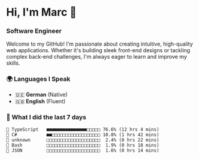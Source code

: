 # Hi, I'm Marc 👋 
### Software Engineer

Welcome to my GitHub! I'm passionate about creating intuitive, high-quality web applications. Whether it's building sleek front-end designs or tackling complex back-end challenges, I'm always eager to learn and improve my skills.  

### 🌍 Languages I Speak  
- 🇩🇪 **German** (Native)  
- 🇬🇧 **English** (Fluent)

### 🤯 What I did the last 7 days

```
🔷 TypeScript   ■■■■■■■■■■■■■■■□□□□□ 76.6% (12 hrs 4 mins)
🔷 C#           ■■□□□□□□□□□□□□□□□□□□ 10.8% (1 hrs 42 mins)
📄 unknown      □□□□□□□□□□□□□□□□□□□□  2.4% (0 hrs 22 mins)
📄 Bash         □□□□□□□□□□□□□□□□□□□□  1.9% (0 hrs 18 mins)
📄 JSON         □□□□□□□□□□□□□□□□□□□□  1.6% (0 hrs 14 mins)
```